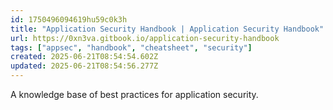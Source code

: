 ```yaml
---
id: 1750496094619hu59c0k3h
title: "Application Security Handbook | Application Security Handbook"
url: https://0xn3va.gitbook.io/application-security-handbook
tags: ["appsec", "handbook", "cheatsheet", "security"]
created: 2025-06-21T08:54:54.602Z
updated: 2025-06-21T08:54:56.277Z
---
```

A knowledge base of best practices for application security.
